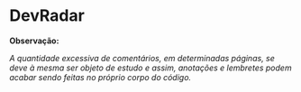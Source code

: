 # DevRadar

**Observação:** 

*A quantidade excessiva de comentários, em determinadas páginas, se deve à mesma ser objeto de estudo e assim, anotações e lembretes podem acabar sendo feitas no próprio corpo do código.*
